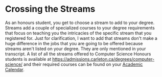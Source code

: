 <h1>Crossing the Streams</h1>

As an honours student, you get to choose a stream to add to your degree.
Streams add a couple of specialized courses to your degree requirements that
focus on teaching you the intricacies of the specific stream that you registered
for. Just for clarification, I want to add that streams don't make a huge
difference in the jobs that you are going to be offered because streams aren't
listed on your degree. They are only mentioned in your transcript. A list of all
the streams offered to Computer Science Honours students is available at
https://admissions.carleton.ca/degrees/computer-science/ and their required courses
can be found on your [Academic Calendar](http://calendar.carleton.ca/undergrad/undergradprograms/computerscience/).
